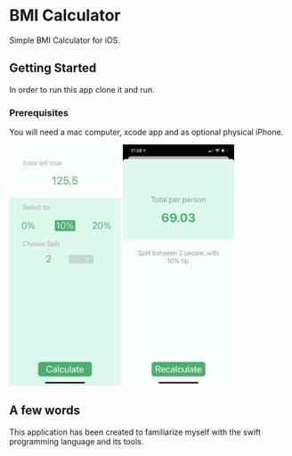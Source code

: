 
# BMI Calculator

Simple BMI Calculator for iOS.

## Getting Started

In order to run this app clone it and run.

### Prerequisites

You will need a mac computer, xcode app and as optional physical iPhone.


<div align="left">
    <img src="https://github.com/VladimirZhdanov/Tip_calculator/blob/master/images/IMG_0305.PNG" width="200px"</img> 
    <img src="https://github.com/VladimirZhdanov/Tip_calculator/blob/master/images/IMG_0306.PNG" width="200px"</img> 
</div>

## A few words

This application has been created to familiarize myself with the swift programming language and its tools.
